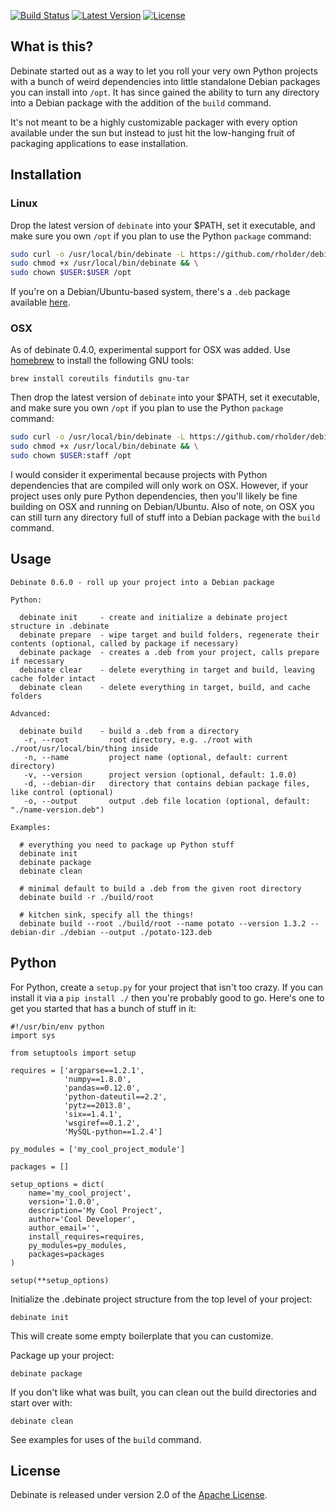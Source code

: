 [![Build Status](http://img.shields.io/travis/rholder/debinate.svg)](https://travis-ci.org/rholder/debinate) [![Latest Version](http://img.shields.io/badge/latest-0.6.0-brightgreen.svg)](https://github.com/rholder/debinate/releases/tag/v0.6.0) [![License](http://img.shields.io/badge/license-apache%202-brightgreen.svg)](https://github.com/rholder/debinate/blob/master/LICENSE)

## What is this?
Debinate started out as a way to let you roll your very own Python projects with
a bunch of weird dependencies into little standalone Debian packages you can
install into `/opt`. It has since gained the ability to turn any directory into
a Debian package with the addition of the `build` command.

It's not meant to be a highly customizable packager with every option available
under the sun but instead to just hit the low-hanging fruit of packaging
applications to ease installation.

## Installation

### Linux
Drop the latest version of `debinate` into your $PATH, set it executable, and
make sure you own `/opt` if you plan to use the Python `package` command:
```bash
sudo curl -o /usr/local/bin/debinate -L https://github.com/rholder/debinate/releases/download/v0.6.0/debinate && \
sudo chmod +x /usr/local/bin/debinate && \
sudo chown $USER:$USER /opt
```
If you're on a Debian/Ubuntu-based system, there's a `.deb` package available [here](https://github.com/rholder/debinate/releases/latest/).

### OSX
As of debinate 0.4.0, experimental support for OSX was added. Use [homebrew](http://brew.sh/) to install the following GNU tools:
```
brew install coreutils findutils gnu-tar
```
Then drop the latest version of `debinate` into your $PATH, set it executable, and
make sure you own `/opt` if you plan to use the Python `package` command:
```bash
sudo curl -o /usr/local/bin/debinate -L https://github.com/rholder/debinate/releases/download/v0.6.0/debinate && \
sudo chmod +x /usr/local/bin/debinate && \
sudo chown $USER:staff /opt
```
I would consider it experimental because projects with Python dependencies that are compiled will only work on OSX. However, if your project uses only pure Python dependencies, then you'll likely be fine building on OSX and running on Debian/Ubuntu. Also of note, on OSX you can still turn any directory full of stuff into a Debian package with the `build` command.

## Usage
```
Debinate 0.6.0 - roll up your project into a Debian package

Python:

  debinate init     - create and initialize a debinate project structure in .debinate
  debinate prepare  - wipe target and build folders, regenerate their contents (optional, called by package if necessary)
  debinate package  - creates a .deb from your project, calls prepare if necessary
  debinate clear    - delete everything in target and build, leaving cache folder intact
  debinate clean    - delete everything in target, build, and cache folders

Advanced:

  debinate build    - build a .deb from a directory
   -r, --root         root directory, e.g. ./root with ./root/usr/local/bin/thing inside
   -n, --name         project name (optional, default: current directory)
   -v, --version      project version (optional, default: 1.0.0)
   -d, --debian-dir   directory that contains debian package files, like control (optional)
   -o, --output       output .deb file location (optional, default: "./name-version.deb")

Examples:

  # everything you need to package up Python stuff
  debinate init
  debinate package
  debinate clean

  # minimal default to build a .deb from the given root directory
  debinate build -r ./build/root

  # kitchen sink, specify all the things!
  debinate build --root ./build/root --name potato --version 1.3.2 --debian-dir ./debian --output ./potato-123.deb
```

## Python
For Python, create a `setup.py` for your project that isn't too crazy. If you
can install it via a `pip install ./` then you're probably good to go. Here's
one to get you started that has a bunch of stuff in it:
```
#!/usr/bin/env python
import sys

from setuptools import setup

requires = ['argparse==1.2.1',
            'numpy==1.8.0',
            'pandas==0.12.0',
            'python-dateutil==2.2',
            'pytz==2013.8',
            'six==1.4.1',
            'wsgiref==0.1.2',
            'MySQL-python==1.2.4']

py_modules = ['my_cool_project_module']

packages = []

setup_options = dict(
    name='my_cool_project',
    version='1.0.0',
    description='My Cool Project',
    author='Cool Developer',
    author_email='',
    install_requires=requires,
    py_modules=py_modules,
    packages=packages
)

setup(**setup_options)
```

Initialize the .debinate project structure from the top level of your project:
```
debinate init
```
This will create some empty boilerplate that you can customize.

Package up your project:
```
debinate package
```

If you don't like what was built, you can clean out the build directories and
start over with:
```
debinate clean
```

See examples for uses of the `build` command.

## License
Debinate is released under version 2.0 of the
[Apache License](http://www.apache.org/licenses/LICENSE-2.0).
